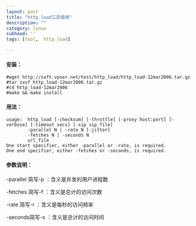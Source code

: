 ```yaml
---
layout: post
title: "http_load工具使用"
description: ""
category: linux
subhead: ''
tags: [tool,  http_load]

---
```


#### 安装：
 
    #wget http://soft.vpser.net/test/http_load/http_load-12mar2006.tar.gz  
    #tar zxvf http_load-12mar2006.tar.gz  
    #cd http_load-12mar2006  
    #make && make install 
     
#### 用法：

    usage:  http_load [-checksum] [-throttle] [-proxy host:port] [-verbose] [-timeout secs] [-sip sip_file]
            -parallel N | -rate N [-jitter]
            -fetches N | -seconds N
            url_file
    One start specifier, either -parallel or -rate, is required.
    One end specifier, either -fetches or -seconds, is required.
    
#### 参数说明：
-parallel 简写-p ：含义是并发的用户进程数

-fetches 简写-f ：含义是总计的访问次数

-rate    简写-r ：含义是每秒的访问频率

-seconds简写-s ：含义是总计的访问时间
 

